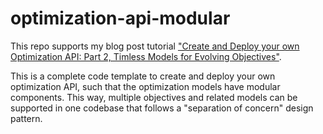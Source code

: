 # optimization-api-modular

This repo supports my blog post tutorial ["Create and Deploy your own Optimization API: Part 2, Timless Models for Evolving Objectives"](https://medium.com/@louis-boguchwal/create-and-deploy-your-own-optimization-api-part-2-22b731fcbad0).

This is a complete code template to create and deploy your own optimization API, such that the optimization models have modular components.  This way, multiple objectives and related models can be supported in one codebase that follows a "separation of concern" design pattern.
